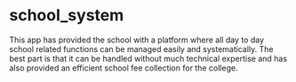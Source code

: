 # school_system
This app has provided the school with a platform where all day to day school related functions can be  managed easily and systematically. The best part is that it can be handled without much technical  expertise and has also provided an efficient school fee collection for the college. 
